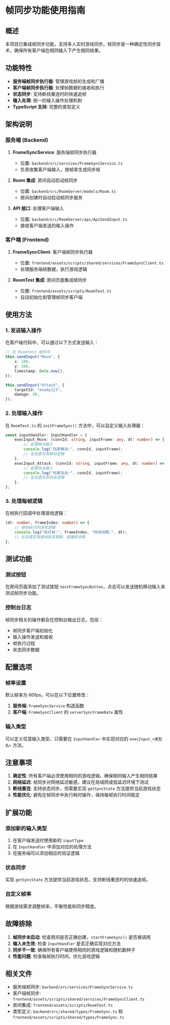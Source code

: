 # 帧同步功能使用指南

## 概述

本项目已集成帧同步功能，支持多人实时游戏同步。帧同步是一种确定性同步技术，确保所有客户端在相同输入下产生相同结果。

## 功能特性

-   **服务端帧同步执行器**: 管理游戏帧的生成和广播
-   **客户端帧同步执行器**: 处理帧数据的接收和执行
-   **状态同步**: 支持断线重连时的快速追帧
-   **输入处理**: 统一的输入操作处理机制
-   **TypeScript 支持**: 完整的类型定义

## 架构说明

### 服务端 (Backend)

1. **FrameSyncService**: 服务端帧同步执行器

    - 位置: `backend/src/services/FrameSyncService.ts`
    - 负责收集客户端输入，按帧率生成同步帧

2. **Room 集成**: 房间自动启动帧同步

    - 位置: `backend/src/RoomServer/models/Room.ts`
    - 房间创建时自动启动帧同步服务

3. **API 接口**: 处理客户端输入
    - 位置: `backend/src/RoomServer/api/ApiSendInput.ts`
    - 接收客户端发送的输入操作

### 客户端 (Frontend)

1. **FrameSyncClient**: 客户端帧同步执行器

    - 位置: `frontend/assets/scripts/shared/services/FrameSyncClient.ts`
    - 处理服务端帧数据，执行游戏逻辑

2. **RoomTest 集成**: 房间页面集成帧同步
    - 位置: `frontend/assets/scripts/RoomTest.ts`
    - 自动初始化和管理帧同步客户端

## 使用方法

### 1. 发送输入操作

在客户端代码中，可以通过以下方式发送输入：

```typescript
// 在 RoomTest 组件中
this.sendInput("Move", {
	x: 100,
	y: 200,
	timestamp: Date.now(),
});

this.sendInput("Attack", {
	targetId: "enemy123",
	damage: 50,
});
```

### 2. 处理输入操作

在 `RoomTest.ts` 的 `initFrameSync()` 方法中，可以自定义输入处理器：

```typescript
const inputHandler: InputHandler = {
	execInput_Move: (connId: string, inputFrame: any, dt: number) => {
		// 处理移动输入
		console.log("玩家移动:", connId, inputFrame);
		// 在这里实现移动逻辑
	},
	execInput_Attack: (connId: string, inputFrame: any, dt: number) => {
		// 处理攻击输入
		console.log("玩家攻击:", connId, inputFrame);
		// 在这里实现攻击逻辑
	},
};
```

### 3. 处理每帧逻辑

在帧执行回调中处理游戏逻辑：

```typescript
(dt: number, frameIndex: number) => {
	// 每帧执行的游戏逻辑
	console.log("执行帧:", frameIndex, "时间间隔:", dt);
	// 在这里实现游戏状态更新、碰撞检测等
};
```

## 测试功能

### 测试按钮

在房间页面添加了测试按钮 `testFrameSyncButton`，点击可以发送随机移动输入来测试帧同步功能。

### 控制台日志

帧同步相关的操作都会在控制台输出日志，包括：

-   帧同步客户端初始化
-   输入操作发送和接收
-   帧执行过程
-   状态同步数据

## 配置选项

### 帧率设置

默认帧率为 60fps，可以在以下位置修改：

1. **服务端**: `FrameSyncService` 构造函数
2. **客户端**: `FrameSyncClient` 的 `serverSyncFrameRate` 属性

### 输入类型

可以定义任意输入类型，只需要在 `InputHandler` 中实现对应的 `execInput_<类型名>` 方法。

## 注意事项

1. **确定性**: 所有客户端必须使用相同的游戏逻辑，确保相同输入产生相同结果
2. **网络延迟**: 帧同步对网络延迟敏感，建议在局域网或低延迟环境下测试
3. **断线重连**: 支持状态同步，但需要实现 `getSyncState` 方法提供当前游戏状态
4. **性能优化**: 避免在帧同步中执行耗时操作，保持每帧执行时间稳定

## 扩展功能

### 添加新的输入类型

1. 在客户端发送时使用新的 `inputType`
2. 在 `InputHandler` 中添加对应的处理方法
3. 在服务端可以添加相应的验证逻辑

### 状态同步

实现 `getSyncState` 方法提供当前游戏状态，支持断线重连时的快速追帧。

### 自定义帧率

根据游戏需求调整帧率，平衡性能和同步精度。

## 故障排除

1. **帧同步未启动**: 检查房间是否正确创建，`startFrameSync()` 是否被调用
2. **输入未生效**: 检查 `InputHandler` 是否正确实现对应方法
3. **同步不一致**: 确保所有客户端使用相同的游戏逻辑和随机数种子
4. **性能问题**: 检查每帧执行时间，优化游戏逻辑

## 相关文件

-   服务端帧同步: `backend/src/services/FrameSyncService.ts`
-   客户端帧同步: `frontend/assets/scripts/shared/services/FrameSyncClient.ts`
-   房间集成: `frontend/assets/scripts/RoomTest.ts`
-   类型定义: `backend/src/shared/types/FrameSync.ts` 和 `frontend/assets/scripts/shared/types/FrameSync.ts`
